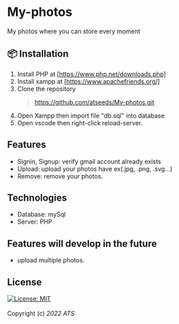 # My-photos
My photos where you can store every moment

## 📦 Installation
1. Install PHP at [https://www.php.net/downloads.php]
2. Install xampp at [https://www.apachefriends.org/]
3. Clone the repository
      > https://github.com/atseeds/My-photos.git
4. Open Xampp then import file "db.sql" into database
5. Open vscode then right-click reload-server.
## Features

- Signin, Signup: verify gmail account already exists
- Upload: upload your photos have ex(.jpg, .png, .svg...)
- Remove: remove your photos.

## Technologies
- Database: mySql
- Server: PHP

## Features will develop in the future
- upload multiple photos.

## License
[![License: MIT](https://img.shields.io/badge/License-MIT-yellow.svg)](https://opensource.org/licenses/MIT)  
<br>
Copyright (c) _2022_ _ATS_
